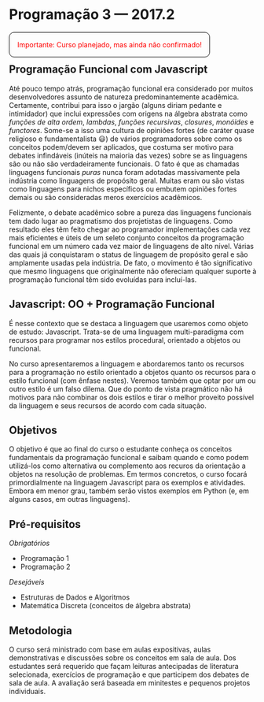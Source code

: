 ---
---
# Programação 3 — 2017.2
<br>
<span style="border: 1px solid black; padding: 16px; border-radius: 10px; color: red;">
    Importante: Curso planejado, mas ainda não confirmado!
</span>

<br>

## Programação Funcional com Javascript

Até pouco tempo atrás, programação funcional era considerado por
muitos desenvolvedores assunto de natureza predominantemente
acadêmica. Certamente, contribui para isso o jargão (alguns
diriam pedante e intimidador) que inclui expressões com origens
na álgebra abstrata como *funções de alta ordem*, *lambdas*,
*funções recursivas*, *closures*, *monóides* e *functores*.
Some-se a isso uma cultura de opiniões fortes (de caráter quase
religioso e fundamentalista :smiley:) de vários programadores
sobre como os conceitos podem/devem ser aplicados, que costuma
ser motivo para debates infindáveis (inúteis na maioria das
vezes) sobre se as linguagens são ou não são verdadeiramente
funcionais. O fato é que as chamadas linguagens funcionais
*puras* nunca foram adotadas massivamente pela indústria como
linguagens de propósito geral. Muitas eram ou são vistas como
linguagens para nichos específicos ou embutem opiniões fortes
demais ou são consideradas meros exercícios acadêmicos.

Felizmente, o debate acadêmico sobre a pureza das linguagens
funcionais tem dado lugar ao pragmatismo dos projetistas de
linguagens. Como resultado eles têm feito chegar ao programador
implementações cada vez mais eficientes e úteis de um seleto
conjunto conceitos da programação funcional em um número cada vez
maior de linguagens de alto nível. Várias das quais já
conquistaram o status de linguagem de propósito geral e são
amplamente usadas pela indústria. De fato, o movimento é tão
significativo que mesmo linguagens que originalmente não
ofereciam qualquer suporte à programação funcional têm sido
evoluídas para incluí-las.

## Javascript: OO + Programação Funcional

É nesse contexto que se destaca a linguagem que usaremos como
objeto de estudo: Javascript. Trata-se de uma linguagem
multi-paradigma com recursos para programar nos estilos
procedural, orientado a objetos ou funcional.

No curso apresentaremos a linguagem e abordaremos tanto os
recursos para a programação no estilo orientado a objetos quanto
os recursos para o estilo funcional (com ênfase nestes). Veremos
também que optar por um ou outro estilo é um falso dilema.  Que
do ponto de vista pragmático não há motivos para não combinar os
dois estilos e tirar o melhor proveito possível da linguagem e
seus recursos de acordo com cada situação.

## Objetivos

O objetivo é que ao final do curso o estudante conheça os
conceitos fundamentais da programação funcional e saibam quando e
como podem utilizá-los como alternativa ou complemento aos
recuros da orientação a objetos na resolução de problemas. Em
termos concretos, o curso focará primordialmente na linguagem
Javascript para os exemplos e atividades. Embora em menor grau,
também serão vistos exemplos em Python (e, em alguns casos, em
outras linguagens).

## Pré-requisitos

*Obrigatórios*
* Programação 1
* Programação 2

*Desejáveis*
* Estruturas de Dados e Algoritmos
* Matemática Discreta (conceitos de álgebra abstrata)

## Metodologia

O curso será ministrado com base em aulas expositivas, aulas
demonstrativas e discussões sobre os conceitos em sala de aula.
Dos estudantes será requerido que façam leituras antecipadas de
literatura selecionada, exercícios de programação e que
participem dos debates de sala de aula. A avaliação será baseada
em minitestes e pequenos projetos individuais.
